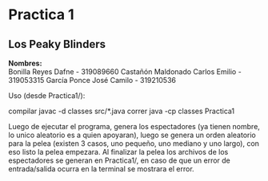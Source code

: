 # Practica 1

## Los Peaky Blinders

**Nombres:**  
Bonilla Reyes Dafne - 319089660
Castañón Maldonado Carlos Emilio - 319053315
García Ponce José Camilo - 319210536

Uso (desde Practica1/):

compilar javac -d classes src/*.java
correr java -cp classes Practica1

Luego de ejecutar el programa, genera los espectadores (ya tienen nombre, lo unico aleatorio es a quien apoyaran), luego se genera un orden aleatorio para la pelea (existen 3 casos, uno pequeño, uno mediano y uno largo), con eso listo la pelea empezara.
Al finalizar la pelea los archivos de los espectadores se generan en Practica1/, en caso de que un error de entrada/salida ocurra en la terminal se mostrara el error.
